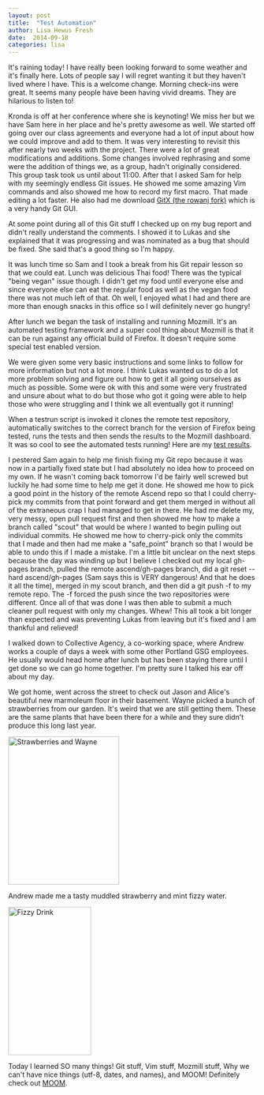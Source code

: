 ```yaml
---
layout: post
title:  "Test Automation"
author: Lisa Hewus Fresh
date:  2014-09-18
categories: lisa
---
```

It's raining today! I have really been looking forward to some weather and it's finally here. Lots of people say I will regret wanting it but they haven't lived where I have. This is a welcome change. Morning check-ins were great. It seems many people have been having vivid dreams. They are hilarious to listen to!

Kronda is off at her conference where she is keynoting! We miss her but we have Sam here in her place and he's pretty awesome as well. We started off going over our class agreements and everyone had a lot of input about how we could improve and add to them. It was very interesting to revisit this after nearly two weeks with the project. There were a lot of great modifications and additions. Some changes involved rephrasing and some were the addition of things we, as a group, hadn't originally considered. This group task took us until about 11:00. After that I asked Sam for help with my seemingly endless Git issues. He showed me some amazing Vim commands and also showed me how to record my first macro. That made editing a lot faster. He also had me download <a href="http://gitx.frim.nl/">GitX (the rowanj fork)</a> which is a very handy Git GUI.

At some point during all of this Git stuff I checked up on my bug report and didn't really understand the comments. I showed it to Lukas and she explained that it was progressing and was nominated as a bug that should be fixed. She said that's a good thing so I'm happy.

It was lunch time so Sam and I took a break from his Git repair lesson so that we could eat. Lunch was delicious Thai food! There was the typical "being vegan" issue though. I didn't get my food until everyone else and since everyone else can eat the regular food as well as the vegan food there was not much left of that. Oh well, I enjoyed what I had and there are more than enough snacks in this office so I will definitely never go hungry!

After lunch we began the task of installing and running Mozmill. It's an automated testing framework and a super cool thing about Mozmill is that it can be run against any official build of Firefox. It doesn't require some special test enabled version.

We were given some very basic instructions and some links to follow for more information but not a lot more. I think Lukas wanted us to do a lot more problem solving and figure out how to get it all going ourselves as much as possible. Some were ok with this and some were very frustrated and unsure about what to do but those who got it going were able to help those who were struggling and I think we all eventually got it running!

When a testrun script is invoked it clones the remote test repository, automatically switches to the correct branch for the version of Firefox being tested, runs the tests and then sends the results to the Mozmill dashboard. It was so cool to see the automated tests running! Here are my <a href="http://mozmill-crowd.blargon7.com/#/functional/report/2f982f72826307fed840a3b11c3bbb59"> test results</a>.

I pestered Sam again to help me finish fixing my Git repo because it was now in a partially fixed state but I had absolutely no idea how to proceed on my own. If he wasn't coming back tomorrow I'd be fairly well screwed but luckily he had some time to help me get it done. He showed me how to pick a good point in the history of the remote Ascend repo so that I could cherry-pick my commits from that point forward and get them merged in without all of the extraneous crap I had managed to get in there. He had me delete my, very messy, open pull request first and then showed me how to make a branch called "scout" that would be where I wanted to begin pulling out individual commits. He showed me how to cherry-pick only the commits that I made and then had me make a "safe_point" branch so that I would be able to undo this if I made a mistake. I'm a little bit unclear on the next steps because the day was winding up but I believe I checked out my local gh-pages branch, pulled the remote ascend/gh-pages branch, did a git reset --hard ascend/gh-pages (Sam says this is VERY dangerous! And that he does it all the time), merged in my scout branch, and then did a git push -f to my remote repo. The -f forced the push since the two repositories were different. Once all of that was done I was then able to submit a much cleaner pull request with only my changes. Whew! This all took a bit longer than expected and was preventing Lukas from leaving but it's fixed and I am thankful and relieved!

I walked down to Collective Agency, a co-working space, where Andrew works a couple of days a week with some other Portland GSG employees. He usually would head home after lunch but has been staying there until I get done so we can go home together. I'm pretty sure I talked his ear off about my day.

We got home, went across the street to check out Jason and Alice's beautiful new marmoleum floor in their basement. Wayne picked a bunch of strawberries from our garden. It's weird that we are still getting them. These are the same plants that have been there for a while and they sure didn't produce this long last year.

<a href="http://lisa.hewus.com/wp-content/uploads/2014/09/2014-09-18-18.21.12.jpg"><img class="size-medium wp-image-133" src="http://lisa.hewus.com/wp-content/uploads/2014/09/2014-09-18-18.21.12-225x300.jpg" alt="Strawberries and Wayne" width="225" height="300" /></a>

Andrew made me a tasty muddled strawberry and mint fizzy water.

<a href="http://lisa.hewus.com/wp-content/uploads/2014/09/fizzydrink.jpg"><img class="aligncenter size-medium wp-image-134" src="http://lisa.hewus.com/wp-content/uploads/2014/09/fizzydrink-168x300.jpg" alt="Fizzy Drink" width="168" height="300" /></a>

Today I learned SO many things! Git stuff, Vim stuff, Mozmill stuff, Why we can't have nice things (utf-8, dates, and names), and MOOM! Definitely check out <a title="It's rad!" href="http://manytricks.com/moom/">MOOM</a>.
